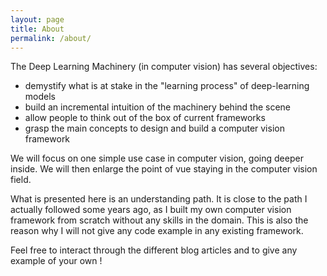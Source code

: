 ```yaml
---
layout: page
title: About
permalink: /about/
---
```


The Deep Learning Machinery (in computer vision) has several objectives: 
- demystify what is at stake in the "learning process" of deep-learning models
- build an incremental intuition of the machinery behind the scene
- allow people to think out of the box of current frameworks
- grasp the main concepts to design and build a computer vision framework

We will focus on one simple use case in computer vision, going deeper inside. 
We will then enlarge the point of vue staying in the computer vision field.

What is presented here is an understanding path. 
It is close to the path I actually followed some years ago, as I built my own computer vision 
framework from scratch without any skills in the domain. This is also the reason why I will not 
give any code example in any existing framework.

Feel free to interact through the different blog articles and to give any example of your own !

